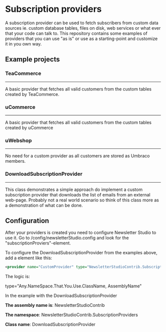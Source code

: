 Subscription providers
=======================

A subscription provider can be used to fetch subscribers from custom data sources ie. custom database tables, files on disk, web services or what ever that your code can talk to. This repository contains some examples of providers that you can use "as is" or use as a starting-point and customize it in you own way.

## Example projects

### TeaCommerce
---------
A basic provider that fetches all valid customers from the custom tables created by TeaCommerce.

### uCommerce
---------
A basic provider that fetches all valid customers from the custom tables created by uCommerce

### uWebshop
--------
No need for a custom provider as all customers are stored as Umbraco members.

### DownloadSubscriptionProvider
----------------------------
This class demonstrates a simple approach do implement a custom subscription provider that downloads the list of emails from an external web-page. Probably not a real world scenario so think of this class more as a demonstration of what can be done.
 
 

## Configuration
After your providers is created you need to configure Newsletter Studio to use it. Go to /config/newsletterStudio.config and look for the "subscriptionProviers"-element.

To configure the DownloadSubscriptionProvider from the examples above, add a element like this:

``` xml 
<provider name="CustomProvider" type="NewsletterStudioContrib.SubscriptionProviders.DownloadSubscriptionProvider, NewsletterStudioContrib" /> 
```

The logic is:

type="Any.NameSpace.That.You.Use.ClassName, AssemblyName"

In the example with the DownloadSubscriptionProvider

**The assembly name is**: NewsletterStudioContrib

**The namespace**: NewsletterStudioContrib.SubscriptionProviders

**Class name**: DownloadSubscriptionProvider
